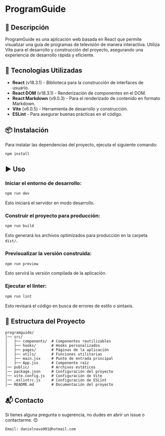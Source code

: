 # ProgramGuide

## 📌 Descripción
ProgramGuide es una aplicación web basada en React que permite visualizar una guía de programas de televisión de manera interactiva. Utiliza Vite para el desarrollo y construcción del proyecto, asegurando una experiencia de desarrollo rápida y eficiente.

## 🚀 Tecnologías Utilizadas
- **React** (v18.3.1) - Biblioteca para la construcción de interfaces de usuario.
- **React DOM** (v18.3.1) - Renderización de componentes en el DOM.
- **React Markdown** (v9.0.3) - Para el renderizado de contenido en formato Markdown.
- **Vite** (v6.0.5) - Herramienta de desarrollo y construcción.
- **ESLint** - Para asegurar buenas prácticas en el código.

## 📦 Instalación
Para instalar las dependencias del proyecto, ejecuta el siguiente comando:

```sh
npm install
```

## ▶️ Uso
### Iniciar el entorno de desarrollo:
```sh
npm run dev
```
Esto iniciará el servidor en modo desarrollo.

### Construir el proyecto para producción:
```sh
npm run build
```
Esto generará los archivos optimizados para producción en la carpeta `dist/`.

### Previsualizar la versión construida:
```sh
npm run preview
```
Esto servirá la versión compilada de la aplicación.

### Ejecutar el linter:
```sh
npm run lint
```
Esto revisará el código en busca de errores de estilo o sintaxis.

## 📁 Estructura del Proyecto
```
programguide/
│── src/
│   ├── components/  # Componentes reutilizables
│   ├── hooks/       # Hooks personalizados
│   ├── pages/       # Páginas de la aplicación
│   ├── utils/       # Funciones utilitarias
│   ├── main.jsx     # Punto de entrada principal
│   ├── App.jsx      # Componente raíz
│── public/          # Archivos estáticos
│── package.json     # Configuración del proyecto
│── vite.config.js   # Configuración de Vite
│── .eslintrc.js     # Configuración de ESLint
│── README.md        # Documentación del proyecto
```


## 📬 Contacto
Si tienes alguna pregunta o sugerencia, no dudes en abrir un issue o contactarme. 😊

```
Email: danielnava901@hotmail.com
```